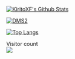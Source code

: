 [![KiritoXF's Github Stats](https://github-readme-stats.vercel.app/api?username=KiritoXF&count_private=true&show_icons=true&theme=solarized-light&include_all_commits=true)](https://github.com/KiritoXF)

[![DMS2](https://github-readme-stats.vercel.app/api/pin/?username=KiritoXF&repo=DMS2)](https://github.com/KiritoXF/DMS2)

[![Top Langs](https://github-readme-stats.vercel.app/api/top-langs/?username=KiritoXF&layout=compact)](https://github.com/anuraghazra/github-readme-stats)

Visitor count<br>
<img src="https://profile-counter.glitch.me/KiritoXF/count.svg" />
